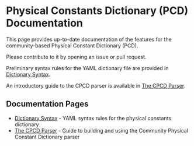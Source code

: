 # Physical Constants Dictionary (PCD) Documentation

This page provides up-to-date documentation of the features for the community-based Physical Constant Dictionary (PCD).

Please contribute to it by opening an issue or pull request.

Preliminary syntax rules for the YAML dictionary file are provided in [Dictionary Syntax](dictionary-syntax.md).

An introductory guide to the CPCD parser is available in [The CPCD Parser](cpcd-parser.md).

## Documentation Pages

- [Dictionary Syntax](dictionary-syntax.md) - YAML syntax rules for the physical constants dictionary
- [The CPCD Parser](cpcd-parser.md) - Guide to building and using the Community Physical Constant Dictionary parser
